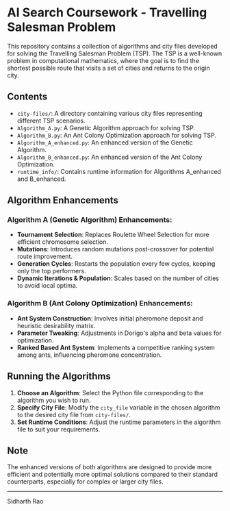 # AI Search Coursework - Travelling Salesman Problem

This repository contains a collection of algorithms and city files developed for solving the Travelling Salesman Problem (TSP). The TSP is a well-known problem in computational mathematics, where the goal is to find the shortest possible route that visits a set of cities and returns to the origin city.

## Contents
- `city-files/`: A directory containing various city files representing different TSP scenarios.
- `Algorithm_A.py`: A Genetic Algorithm approach for solving TSP.
- `Algorithm_B.py`: An Ant Colony Optimization approach for solving TSP.
- `Algorithm_A_enhanced.py`: An enhanced version of the Genetic Algorithm.
- `Algorithm_B_enhanced.py`: An enhanced version of the Ant Colony Optimization.
- `runtime_info/`: Contains runtime information for Algorithms A_enhanced and B_enhanced.

## Algorithm Enhancements
### Algorithm A (Genetic Algorithm) Enhancements:
- **Tournament Selection**: Replaces Roulette Wheel Selection for more efficient chromosome selection.
- **Mutations**: Introduces random mutations post-crossover for potential route improvement.
- **Generation Cycles**: Restarts the population every few cycles, keeping only the top performers.
- **Dynamic Iterations & Population**: Scales based on the number of cities to avoid local optima.

### Algorithm B (Ant Colony Optimization) Enhancements:
- **Ant System Construction**: Involves initial pheromone deposit and heuristic desirability matrix.
- **Parameter Tweaking**: Adjustments in Dorigo's alpha and beta values for optimization.
- **Ranked Based Ant System**: Implements a competitive ranking system among ants, influencing pheromone concentration.

## Running the Algorithms
1. **Choose an Algorithm**: Select the Python file corresponding to the algorithm you wish to run.
2. **Specify City File**: Modify the `city_file` variable in the chosen algorithm to the desired city file from `city-files/`.
3. **Set Runtime Conditions**: Adjust the runtime parameters in the algorithm file to suit your requirements.

## Note
The enhanced versions of both algorithms are designed to provide more efficient and potentially more optimal solutions compared to their standard counterparts, especially for complex or larger city files.

---

Sidharth Rao
